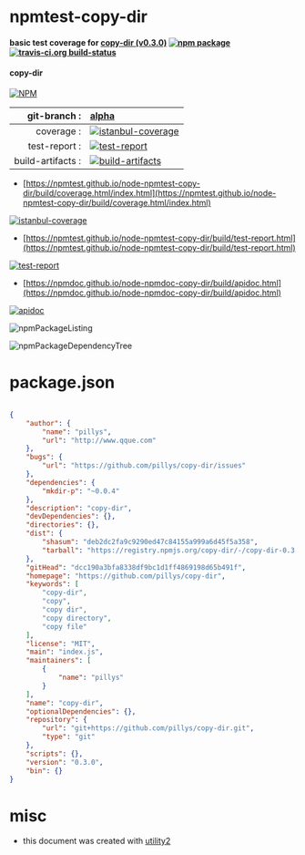 # npmtest-copy-dir

#### basic test coverage for  [copy-dir (v0.3.0)](https://github.com/pillys/copy-dir)  [![npm package](https://img.shields.io/npm/v/npmtest-copy-dir.svg?style=flat-square)](https://www.npmjs.org/package/npmtest-copy-dir) [![travis-ci.org build-status](https://api.travis-ci.org/npmtest/node-npmtest-copy-dir.svg)](https://travis-ci.org/npmtest/node-npmtest-copy-dir)

#### copy-dir

[![NPM](https://nodei.co/npm/copy-dir.png?downloads=true&downloadRank=true&stars=true)](https://www.npmjs.com/package/copy-dir)

| git-branch : | [alpha](https://github.com/npmtest/node-npmtest-copy-dir/tree/alpha)|
|--:|:--|
| coverage : | [![istanbul-coverage](https://npmtest.github.io/node-npmtest-copy-dir/build/coverage.badge.svg)](https://npmtest.github.io/node-npmtest-copy-dir/build/coverage.html/index.html)|
| test-report : | [![test-report](https://npmtest.github.io/node-npmtest-copy-dir/build/test-report.badge.svg)](https://npmtest.github.io/node-npmtest-copy-dir/build/test-report.html)|
| build-artifacts : | [![build-artifacts](https://npmtest.github.io/node-npmtest-copy-dir/glyphicons_144_folder_open.png)](https://github.com/npmtest/node-npmtest-copy-dir/tree/gh-pages/build)|

- [https://npmtest.github.io/node-npmtest-copy-dir/build/coverage.html/index.html](https://npmtest.github.io/node-npmtest-copy-dir/build/coverage.html/index.html)

[![istanbul-coverage](https://npmtest.github.io/node-npmtest-copy-dir/build/screenCapture.buildCi.browser.%252Ftmp%252Fbuild%252Fcoverage.lib.html.png)](https://npmtest.github.io/node-npmtest-copy-dir/build/coverage.html/index.html)

- [https://npmtest.github.io/node-npmtest-copy-dir/build/test-report.html](https://npmtest.github.io/node-npmtest-copy-dir/build/test-report.html)

[![test-report](https://npmtest.github.io/node-npmtest-copy-dir/build/screenCapture.buildCi.browser.%252Ftmp%252Fbuild%252Ftest-report.html.png)](https://npmtest.github.io/node-npmtest-copy-dir/build/test-report.html)

- [https://npmdoc.github.io/node-npmdoc-copy-dir/build/apidoc.html](https://npmdoc.github.io/node-npmdoc-copy-dir/build/apidoc.html)

[![apidoc](https://npmdoc.github.io/node-npmdoc-copy-dir/build/screenCapture.buildCi.browser.%252Ftmp%252Fbuild%252Fapidoc.html.png)](https://npmdoc.github.io/node-npmdoc-copy-dir/build/apidoc.html)

![npmPackageListing](https://npmtest.github.io/node-npmtest-copy-dir/build/screenCapture.npmPackageListing.svg)

![npmPackageDependencyTree](https://npmtest.github.io/node-npmtest-copy-dir/build/screenCapture.npmPackageDependencyTree.svg)



# package.json

```json

{
    "author": {
        "name": "pillys",
        "url": "http://www.qque.com"
    },
    "bugs": {
        "url": "https://github.com/pillys/copy-dir/issues"
    },
    "dependencies": {
        "mkdir-p": "~0.0.4"
    },
    "description": "copy-dir",
    "devDependencies": {},
    "directories": {},
    "dist": {
        "shasum": "deb2dc2fa9c9290ed47c84155a999a6d45f5a358",
        "tarball": "https://registry.npmjs.org/copy-dir/-/copy-dir-0.3.0.tgz"
    },
    "gitHead": "dcc190a3bfa8338df9bc1d1ff4869198d65b491f",
    "homepage": "https://github.com/pillys/copy-dir",
    "keywords": [
        "copy-dir",
        "copy",
        "copy dir",
        "copy directory",
        "copy file"
    ],
    "license": "MIT",
    "main": "index.js",
    "maintainers": [
        {
            "name": "pillys"
        }
    ],
    "name": "copy-dir",
    "optionalDependencies": {},
    "repository": {
        "url": "git+https://github.com/pillys/copy-dir.git",
        "type": "git"
    },
    "scripts": {},
    "version": "0.3.0",
    "bin": {}
}
```



# misc
- this document was created with [utility2](https://github.com/kaizhu256/node-utility2)
